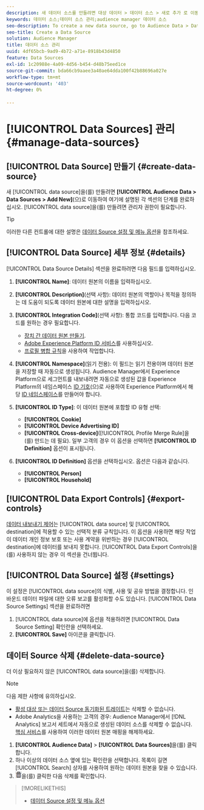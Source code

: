 ```yaml
---
description: 새 데이터 소스를 만들려면 대상 데이터 > 데이터 소스 > 새로 추가 로 이동하여 여기에 설명된 각 섹션에 대한 단계를 완료하십시오. 데이터 소스를 만들려면 관리자 권한이 필요합니다.
keywords: 데이터 소스;데이터 소스 관리;audience manager 데이터 소스
seo-description: To create a new data source, go to Audience Data > Data Sources > Add New and complete the steps for each section described here. Administrator permissions are required to create a data source.
seo-title: Create a Data Source
solution: Audience Manager
title: 데이터 소스 관리
uuid: 4df65bcb-9ad9-4b72-a71e-8918b43d4850
feature: Data Sources
exl-id: 1c20988e-4a09-4d56-b454-d48b75eed1ce
source-git-commit: bda66cb9aaee3a40ae64dda100f42b88696a027e
workflow-type: tm+mt
source-wordcount: '403'
ht-degree: 0%

---
```


# [!UICONTROL Data Sources] 관리 {#manage-data-sources}

## [!UICONTROL Data Source] 만들기 {#create-data-source}

새 [!UICONTROL data source]을(를) 만들려면 **[!UICONTROL Audience Data > Data Sources > Add New]**(으)로 이동하여 여기에 설명된 각 섹션의 단계를 완료하십시오. [!UICONTROL data source]을(를) 만들려면 관리자 권한이 필요합니다.

<!-- create-datasource.xml -->

>[!TIP]
>
>이러한 다른 컨트롤에 대한 설명은 [데이터 Source 설정 및 메뉴 옵션](../features/datasources-list-and-settings.md#settings-menu-options)을 참조하세요.

## [!UICONTROL Data Source] 세부 정보 {#details}

[!UICONTROL Data Source Details] 섹션을 완료하려면 다음 필드를 입력하십시오.

1. **[!UICONTROL Name]**: 데이터 원본의 이름을 입력하십시오.
1. **[!UICONTROL Description]**(선택 사항): 데이터 원본의 역할이나 목적을 정의하는 데 도움이 되도록 데이터 원본에 대한 설명을 입력하십시오.
1. **[!UICONTROL Integration Code]**(선택 사항): 통합 코드를 입력합니다. 다음 코드를 원하는 경우 필요합니다.
   * [장치 간 데이터 원본 만들기](../features/profile-merge-rules/merge-rules-start.md#create-data-source).
   * [Adobe Experience Platform ID 서비스](https://experienceleague.adobe.com/docs/id-service/using/home.html?lang=ko)를 사용하십시오.
   * [프로필 병합 규칙](../features/profile-merge-rules/merge-rules-start.md)을 사용하여 작업합니다.
1. **[!UICONTROL Namespace]**(읽기 전용): 이 필드는 읽기 전용이며 데이터 원본을 저장할 때 자동으로 생성됩니다. Audience Manager에서 Experience Platform으로 세그먼트를 내보내려면 자동으로 생성된 값을 Experience Platform의 네임스페이스 [ID 기호](https://experienceleague.adobe.com/ko/docs/experience-platform/identity/features/namespaces#components-of-a-namespace)(으)로 사용하여 Experience Platform에서 해당 [ID 네임스페이스](https://experienceleague.adobe.com/docs/experience-platform/identity/namespaces.html?lang=ko#manage-namespaces)를 만들어야 합니다.
1. **[!UICONTROL ID Type]**: 이 데이터 원본에 포함할 ID 유형 선택:
   * **[!UICONTROL Cookie]**
   * **[!UICONTROL Device Advertising ID]**
   * **[!UICONTROL Cross-device]**([!UICONTROL Profile Merge Rule]을(를) 만드는 데 필요). 일부 고객의 경우 이 옵션을 선택하면 **[!UICONTROL ID Definition]** 옵션이 표시됩니다.
1. **[!UICONTROL ID Definition]** 옵션을 선택하십시오. 옵션은 다음과 같습니다.

   * **[!UICONTROL Person]**
   * **[!UICONTROL Household]**

## [!UICONTROL Data Export Controls] {#export-controls}

[데이터 내보내기 제어](../features/data-export-controls.md)는 [!UICONTROL data source] 및 [!UICONTROL destination]에 적용할 수 있는 선택적 분류 규칙입니다. 이 옵션을 사용하면 해당 작업이 데이터 개인 정보 보호 또는 사용 계약을 위반하는 경우 [!UICONTROL destination]에 데이터를 보내지 못합니다. [!UICONTROL Data Export Controls]을(를) 사용하지 않는 경우 이 섹션을 건너뜁니다.

## [!UICONTROL Data Source] 설정 {#settings}

이 설정은 [!UICONTROL data source]의 식별, 사용 및 공유 방법을 결정합니다. 인바운드 데이터 파일에 대한 오류 보고를 활성화할 수도 있습니다. [!UICONTROL Data Source Settings] 섹션을 완료하려면

1. [!UICONTROL data source]에 옵션을 적용하려면 [!UICONTROL Data Source Setting] 확인란을 선택하세요.
2. **[!UICONTROL Save]** 아이콘을 클릭합니다.

## 데이터 Source 삭제 {#delete-data-source}

<!-- t_datasource_delete.xml -->

더 이상 필요하지 않은 [!UICONTROL data source]을(를) 삭제합니다.

>[!NOTE]
>
>다음 제한 사항에 유의하십시오.
>
>* [활성 대상 또는 데이터 Source 동기화된 트레이트](../features/traits/client-activity-synced-audience-traits.md)는 삭제할 수 없습니다.
>* Adobe Analytics을 사용하는 고객의 경우: Audience Manager에서 [!DNL Analytics] 보고서 세트에서 자동으로 생성된 데이터 소스를 삭제할 수 없습니다. [핵심 서비스](https://experienceleague.adobe.com/ko/docs/core-services/interface/services/customer-attributes/attributes)를 사용하여 이러한 데이터 원본 매핑을 해제하세요.

1. **[!UICONTROL Audience Data]** > **[!UICONTROL Data Sources]**&#x200B;을(를) 클릭합니다.
1. 하나 이상의 데이터 소스 옆에 있는 확인란을 선택합니다.
목록이 길면 [!UICONTROL Search] 상자를 사용하여 원하는 데이터 원본을 찾을 수 있습니다.
1. ![](assets/icon_trash.png)을(를) 클릭한 다음 삭제를 확인합니다.


>[!MORELIKETHIS]
>
>* [데이터 Source 설정 및 메뉴 옵션](../features/datasources-list-and-settings.md#settings-menu-options)
